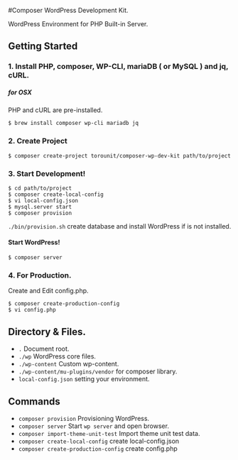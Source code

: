 #Composer WordPress Development Kit.

WordPress Environment for PHP Built-in Server.

## Getting Started

### 1. Install PHP, composer, WP-CLI, mariaDB ( or MySQL ) and jq, cURL.

##### for OSX

PHP and cURL are pre-installed.

```
$ brew install composer wp-cli mariadb jq 
```


### 2. Create Project

```
$ composer create-project torounit/composer-wp-dev-kit path/to/project
```

### 3. Start Development!

```
$ cd path/to/project
$ composer create-local-config
$ vi local-config.json
$ mysql.server start
$ composer provision
```

`./bin/provision.sh` create database and install WordPress if is not installed.

#### Start WordPress!

```
$ composer server
```

### 4. For Production.

Create and Edit config.php.

```
$ composer create-production-config
$ vi config.php
```

## Directory & Files.

+ `.` Document root.
+ `./wp` WordPress core files.
+ `./wp-content` Custom wp-content.
+ `./wp-content/mu-plugins/vendor` for composer library.
+ `local-config.json` setting your environment.

## Commands

* `composer provision` Provisioning WordPress.
* `composer server` Start `wp server` and open browser.
* `composer import-theme-unit-test` Import theme unit test data.
* `composer create-local-config` create local-config.json
* `composer create-production-config` create config.php


